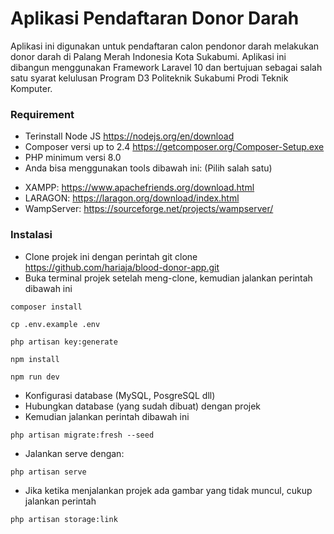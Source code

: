 # Aplikasi Pendaftaran Donor Darah
Aplikasi ini digunakan untuk pendaftaran calon pendonor darah melakukan donor darah di Palang Merah Indonesia Kota Sukabumi.
Aplikasi ini dibangun menggunakan Framework Laravel 10 dan bertujuan sebagai salah satu syarat kelulusan Program D3 Politeknik Sukabumi Prodi Teknik Komputer.

### Requirement
- Terinstall Node JS https://nodejs.org/en/download
- Composer versi up to 2.4 https://getcomposer.org/Composer-Setup.exe
- PHP minimum versi 8.0
- Anda bisa menggunakan tools dibawah ini: (Pilih salah satu)
* XAMPP: https://www.apachefriends.org/download.html
* LARAGON: https://laragon.org/download/index.html
* WampServer: https://sourceforge.net/projects/wampserver/

### Instalasi
- Clone projek ini dengan perintah git clone https://github.com/hariaja/blood-donor-app.git
- Buka terminal projek setelah meng-clone, kemudian jalankan perintah dibawah ini

```
composer install
```

```
cp .env.example .env
```

```
php artisan key:generate
```

```
npm install
```

```
npm run dev
```

- Konfigurasi database (MySQL, PosgreSQL dll)
- Hubungkan database (yang sudah dibuat) dengan projek
- Kemudian jalankan perintah dibawah ini

```
php artisan migrate:fresh --seed
```

- Jalankan serve dengan:
```
php artisan serve
```
- Jika ketika menjalankan projek ada gambar yang tidak muncul, cukup jalankan perintah
```
php artisan storage:link
```